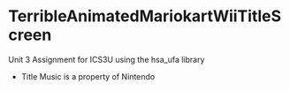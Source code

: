 # TerribleAnimatedMariokartWiiTitleScreen
Unit 3 Assignment for ICS3U using the hsa_ufa library 
- Title Music is a property of Nintendo
